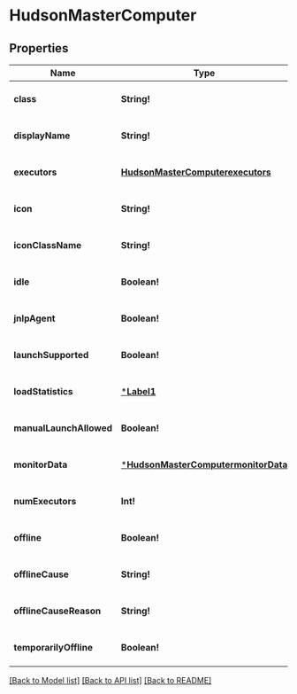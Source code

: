 # HudsonMasterComputer

## Properties
Name | Type | Description | Notes
------------ | ------------- | ------------- | -------------
**class** | **String!** |  | [optional] [default to null]
**displayName** | **String!** |  | [optional] [default to null]
**executors** | [**HudsonMasterComputerexecutors**](HudsonMasterComputerexecutors.md) |  | [optional] [default to null]
**icon** | **String!** |  | [optional] [default to null]
**iconClassName** | **String!** |  | [optional] [default to null]
**idle** | **Boolean!** |  | [optional] [default to null]
**jnlpAgent** | **Boolean!** |  | [optional] [default to null]
**launchSupported** | **Boolean!** |  | [optional] [default to null]
**loadStatistics** | [***Label1**](Label1.md) |  | [optional] [default to null]
**manualLaunchAllowed** | **Boolean!** |  | [optional] [default to null]
**monitorData** | [***HudsonMasterComputermonitorData**](HudsonMasterComputermonitorData.md) |  | [optional] [default to null]
**numExecutors** | **Int!** |  | [optional] [default to null]
**offline** | **Boolean!** |  | [optional] [default to null]
**offlineCause** | **String!** |  | [optional] [default to null]
**offlineCauseReason** | **String!** |  | [optional] [default to null]
**temporarilyOffline** | **Boolean!** |  | [optional] [default to null]

[[Back to Model list]](../README.md#documentation-for-models) [[Back to API list]](../README.md#documentation-for-api-endpoints) [[Back to README]](../README.md)


